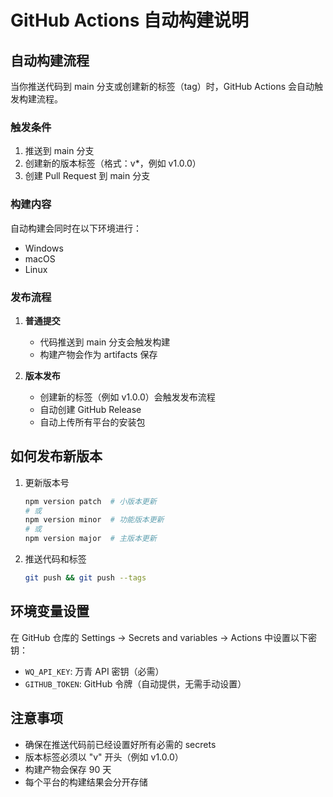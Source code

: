 # GitHub Actions 自动构建说明

## 自动构建流程

当你推送代码到 main 分支或创建新的标签（tag）时，GitHub Actions 会自动触发构建流程。

### 触发条件

1. 推送到 main 分支
2. 创建新的版本标签（格式：v*，例如 v1.0.0）
3. 创建 Pull Request 到 main 分支

### 构建内容

自动构建会同时在以下环境进行：
- Windows
- macOS
- Linux

### 发布流程

1. **普通提交**
   - 代码推送到 main 分支会触发构建
   - 构建产物会作为 artifacts 保存

2. **版本发布**
   - 创建新的标签（例如 v1.0.0）会触发发布流程
   - 自动创建 GitHub Release
   - 自动上传所有平台的安装包

## 如何发布新版本

1. 更新版本号
   ```bash
   npm version patch  # 小版本更新
   # 或
   npm version minor  # 功能版本更新
   # 或
   npm version major  # 主版本更新
   ```

2. 推送代码和标签
   ```bash
   git push && git push --tags
   ```

## 环境变量设置

在 GitHub 仓库的 Settings -> Secrets and variables -> Actions 中设置以下密钥：

- `WQ_API_KEY`: 万青 API 密钥（必需）
- `GITHUB_TOKEN`: GitHub 令牌（自动提供，无需手动设置）

## 注意事项

- 确保在推送代码前已经设置好所有必需的 secrets
- 版本标签必须以 "v" 开头（例如 v1.0.0）
- 构建产物会保存 90 天
- 每个平台的构建结果会分开存储